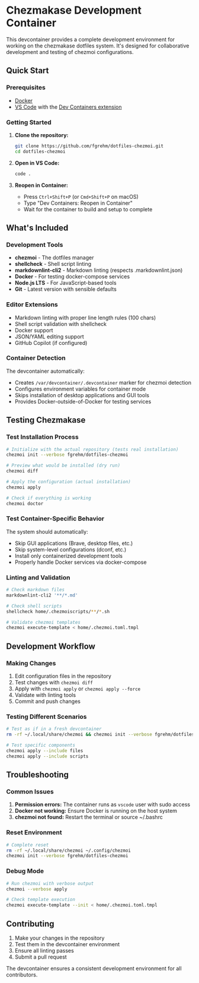 # Chezmakase Development Container

This devcontainer provides a complete development environment for working on the chezmakase
dotfiles system. It's designed for collaborative development and testing of chezmoi
configurations.

## Quick Start

### Prerequisites

- [Docker](https://docs.docker.com/get-docker/)
- [VS Code](https://code.visualstudio.com/) with the [Dev Containers extension](https://marketplace.visualstudio.com/items?itemName=ms-vscode-remote.remote-containers)

### Getting Started

1. **Clone the repository:**

   ```bash
   git clone https://github.com/fgrehm/dotfiles-chezmoi.git
   cd dotfiles-chezmoi
   ```

2. **Open in VS Code:**

   ```bash
   code .
   ```

3. **Reopen in Container:**
   - Press `Ctrl+Shift+P` (or `Cmd+Shift+P` on macOS)
   - Type "Dev Containers: Reopen in Container"
   - Wait for the container to build and setup to complete

## What's Included

### Development Tools

- **chezmoi** - The dotfiles manager
- **shellcheck** - Shell script linting
- **markdownlint-cli2** - Markdown linting (respects .markdownlint.json)
- **Docker** - For testing docker-compose services
- **Node.js LTS** - For JavaScript-based tools
- **Git** - Latest version with sensible defaults

### Editor Extensions

- Markdown linting with proper line length rules (100 chars)
- Shell script validation with shellcheck
- Docker support
- JSON/YAML editing support
- GitHub Copilot (if configured)

### Container Detection

The devcontainer automatically:

- Creates `/var/devcontainer/.devcontainer` marker for chezmoi detection
- Configures environment variables for container mode
- Skips installation of desktop applications and GUI tools
- Provides Docker-outside-of-Docker for testing services

## Testing Chezmakase

### Test Installation Process

```bash
# Initialize with the actual repository (tests real installation)
chezmoi init --verbose fgrehm/dotfiles-chezmoi

# Preview what would be installed (dry run)
chezmoi diff

# Apply the configuration (actual installation)
chezmoi apply

# Check if everything is working
chezmoi doctor
```

### Test Container-Specific Behavior

The system should automatically:

- Skip GUI applications (Brave, desktop files, etc.)
- Skip system-level configurations (dconf, etc.)
- Install only containerized development tools
- Properly handle Docker services via docker-compose

### Linting and Validation

```bash
# Check markdown files
markdownlint-cli2 '**/*.md'

# Check shell scripts
shellcheck home/.chezmoiscripts/**/*.sh

# Validate chezmoi templates
chezmoi execute-template < home/.chezmoi.toml.tmpl
```

## Development Workflow

### Making Changes

1. Edit configuration files in the repository
2. Test changes with `chezmoi diff`
3. Apply with `chezmoi apply` or `chezmoi apply --force`
4. Validate with linting tools
5. Commit and push changes

### Testing Different Scenarios

```bash
# Test as if in a fresh devcontainer
rm -rf ~/.local/share/chezmoi && chezmoi init --verbose fgrehm/dotfiles-chezmoi

# Test specific components
chezmoi apply --include files
chezmoi apply --include scripts
```

## Troubleshooting

### Common Issues

1. **Permission errors:** The container runs as `vscode` user with sudo access
2. **Docker not working:** Ensure Docker is running on the host system
3. **chezmoi not found:** Restart the terminal or source ~/.bashrc

### Reset Environment

```bash
# Complete reset
rm -rf ~/.local/share/chezmoi ~/.config/chezmoi
chezmoi init --verbose fgrehm/dotfiles-chezmoi
```

### Debug Mode

```bash
# Run chezmoi with verbose output
chezmoi --verbose apply

# Check template execution
chezmoi execute-template --init < home/.chezmoi.toml.tmpl
```

## Contributing

1. Make your changes in the repository
2. Test them in the devcontainer environment
3. Ensure all linting passes
4. Submit a pull request

The devcontainer ensures a consistent development environment for all contributors.
